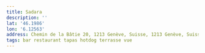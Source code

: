 ```yaml
---
title: Sadara
description: ''
lat: '46.1986'
lon: '6.12563'
address: Chemin de la Bâtie 20, 1213 Genève, Suisse, 1213 Genève, Suisse
tags: bar restaurant tapas hotdog terrasse vue
---
```

